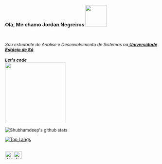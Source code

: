 ### Olá, Me chamo Jordan Negreiros <img src="https://i.pinimg.com/originals/e5/93/ab/e593ab0589d5f1b389e4dfbcce2bce20.gif" width="70px">

<br>

<p>
  <em>
    Sou estudante de Analise e Desenvolvimento de Sistemas na<a href="https://portal.estacio.br/"> <b>Universidade Estácio de Sá</b></a>.
    <br><br>
    <b>Let's code</b> <br> <img src="https://i.imgur.com/MvMxQ1a.gif" width="200px">
	</em>
</p>


![Shubhamdeep's github stats](https://github-readme-stats.vercel.app/api?username=Jordan-Negreiros&show_icons=true&hide_border=true)

[![Top Langs](https://github-readme-stats.vercel.app/api/top-langs/?username=Jordan-Negreiros&hide=PlpgSQL,jupyter%20notebook,html)](https://github.com/anuraghazra/github-readme-stats)

<br>

  <a href="https://www.linkedin.com/in/jordan-negreiros/">
    <img align="left" alt="Jordan Negreiros | Linkedin" width="26px" src="https://image.flaticon.com/icons/svg/174/174857.svg" />
  </a>
  <a href="mailto:jordannegreirossantos@gmail.com">
    <img align="left" alt="Jordan Negreiros | Gmail" width="26px" src="https://image.flaticon.com/icons/png/512/281/281769.png" />
  </a>

<br><br><br><br>



<!--
**Jordan-Negreiros/Jordan-Negreiros** is a ✨ _special_ ✨ repository because its `README.md` (this file) appears on your GitHub profile.

Here are some ideas to get you started:

- 🔭 I’m currently working on ...
- 🌱 I’m currently learning ...
- 👯 I’m looking to collaborate on ...
- 🤔 I’m looking for help with ...
- 💬 Ask me about ...
- 📫 How to reach me: ...
- 😄 Pronouns: ...
- ⚡ Fun fact: ...
-->
